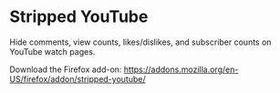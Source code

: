 # Stripped YouTube
Hide comments, view counts, likes/dislikes, and subscriber counts on YouTube watch pages.

Download the Firefox add-on: https://addons.mozilla.org/en-US/firefox/addon/stripped-youtube/
